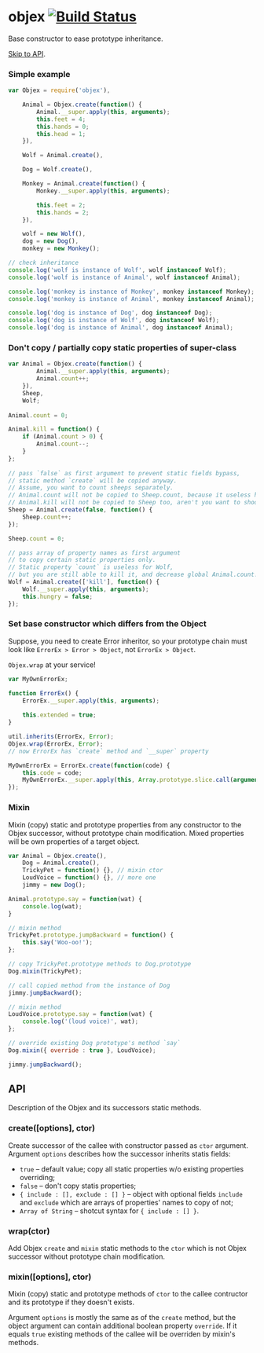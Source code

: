 # objex [![Build Status](https://secure.travis-ci.org/nodules/objex.png)](http://travis-ci.org/nodules/objex)

Base constructor to ease prototype inheritance.

[Skip to API](#api).

### Simple example

```javascript
var Objex = require('objex'),

    Animal = Objex.create(function() {
        Animal.__super.apply(this, arguments);
        this.feet = 4;
        this.hands = 0;
        this.head = 1;
    }),

    Wolf = Animal.create(),

    Dog = Wolf.create(),

    Monkey = Animal.create(function() {
        Monkey.__super.apply(this, arguments);

        this.feet = 2;
        this.hands = 2;
    }),

    wolf = new Wolf(),
    dog = new Dog(),
    monkey = new Monkey();

// check inheritance
console.log('wolf is instance of Wolf', wolf instanceof Wolf);
console.log('wolf is instance of Animal', wolf instanceof Animal);

console.log('monkey is instance of Monkey', monkey instanceof Monkey);
console.log('monkey is instance of Animal', monkey instanceof Animal);

console.log('dog is instance of Dog', dog instanceof Dog);
console.log('dog is instance of Wolf', dog instanceof Wolf);
console.log('dog is instance of Animal', dog instanceof Animal);
```

### Don't copy / partially copy static properties of super-class

```javascript
var Animal = Objex.create(function() {
        Animal.__super.apply(this, arguments);
        Animal.count++;
    }),
    Sheep,
    Wolf;
    
Animal.count = 0;

Animal.kill = function() {
    if (Animal.count > 0) {
        Animal.count--;
    }
};
    
// pass `false` as first argument to prevent static fields bypass,
// static method `create` will be copied anyway.
// Assume, you want to count sheeps separately.
// Animal.count will not be copied to Sheep.count, because it useless here.
// Animal.kill will not be copied to Sheep too, aren't you want to shoot your own Sheep?
Sheep = Animal.create(false, function() {
    Sheep.count++;
});

Sheep.count = 0;

// pass array of property names as first argument 
// to copy certain static properties only.
// Static property `count` is useless for Wolf,
// but you are still able to kill it, and decrease global Animal.count!
Wolf = Animal.create(['kill'], function() {
    Wolf.__super.apply(this, arguments);
    this.hungry = false;
});
```

### Set base constructor which differs from the Object

Suppose, you need to create Error inheritor, so your prototype chain must look like `ErrorEx > Error > Object`, not `ErrorEx > Object`.

`Objex.wrap` at your service!

```javascript
var MyOwnErrorEx;

function ErrorEx() {
    ErrorEx.__super.apply(this, arguments);
    
    this.extended = true;
}

util.inherits(ErrorEx, Error);
Objex.wrap(ErrorEx, Error);
// now ErrorEx has `create` method and `__super` property

MyOwnErrorEx = ErrorEx.create(function(code) {
    this.code = code;
    MyOwnErrorEx.__super.apply(this, Array.prototype.slice.call(arguments, 1));
});
```

### Mixin

Mixin (copy) static and prototype properties from any constructor to the Objex successor, without prototype chain modification. Mixed properties will be own properties of a target object.

```javascript
var Animal = Objex.create(),
    Dog = Animal.create(),
    TrickyPet = function() {}, // mixin ctor
    LoudVoice = function() {}, // more one
    jimmy = new Dog();

Animal.prototype.say = function(wat) {
    console.log(wat);
}

// mixin method
TrickyPet.prototype.jumpBackward = function() {
    this.say('Woo-oo!');
};

// copy TrickyPet.prototype methods to Dog.prototype
Dog.mixin(TrickyPet);

// call copied method from the instance of Dog
jimmy.jumpBackward();

// mixin method
LoudVoice.prototype.say = function(wat) {
    console.log('(loud voice)', wat);
};

// override existing Dog prototype's method `say`
Dog.mixin({ override : true }, LoudVoice);

jimmy.jumpBackward();
```

## API

Description of the Objex and its successors static methods.

### create([options], ctor)

Create successor of the callee with constructor passed as `ctor` argument. Argument `options` describes how the successor inherits statis fields:

* `true` – default value; copy all static properties w/o existing properties overriding;
* `false` – don't copy statis properties;
* `{ include : [], exclude : [] }` – object with optional fields `include` and `exclude` which are arrays of properties' names to copy of not;
* `Array of String` – shotcut syntax for `{ include : [] }`.

### wrap(ctor)

Add Objex `create` and `mixin` static methods to the `ctor` which is not Objex successor without prototype chain modification.

### mixin([options], ctor)

Mixin (copy) static and prototype methods of `ctor` to the callee contructor and its prototype if they doesn't exists.

Argument `options` is mostly the same as of the `create` method, but the object argument can contain additional boolean property `override`. If it equals `true` existing methods of the callee will be overriden by mixin's methods.
